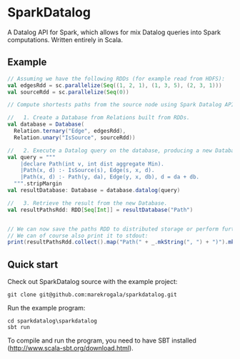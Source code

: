 SparkDatalog
============

A Datalog API for Spark, which allows for mix Datalog queries into Spark computations.
Written entirely in Scala.


Example
-------
```scala
// Assuming we have the following RDDs (for example read from HDFS):
val edgesRdd = sc.parallelize(Seq((1, 2, 1), (1, 3, 5), (2, 3, 1)))
val sourceRdd = sc.parallelize(Seq(0))

// Compute shortests paths from the source node using Spark Datalog API:

//   1. Create a Database from Relations built from RDDs.    
val database = Database(
  Relation.ternary("Edge", edgesRdd),
  Relation.unary("IsSource", sourceRdd))

//   2. Execute a Datalog query on the database, producing a new Database.
val query = """
    |declare Path(int v, int dist aggregate Min).
    |Path(x, d) :- IsSource(s), Edge(s, x, d).
    |Path(x, d) :- Path(y, da), Edge(y, x, db), d = da + db.
  """.stripMargin
val resultDatabase: Database = database.datalog(query)

//   3. Retrieve the result from the new Database.
val resultPathsRdd: RDD[Seq[Int]] = resultDatabase("Path")


// We can now save the paths RDD to distributed storage or perform further computations on it.
// We can of course also print it to stdout:
print(resultPathsRdd.collect().map("Path(" + _.mkString(", ") + ")").mkString("\n"))
```


Quick start
-----------
Check out SparkDatalog source with the example project:
```
git clone git@github.com:marekrogala/sparkdatalog.git
```

Run the example program:
```
cd sparkdatalog\sparkdatalog
sbt run
```

To compile and run the program, you need to have SBT installed (http://www.scala-sbt.org/download.html). 







